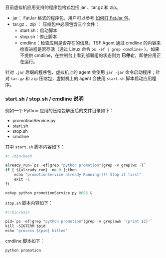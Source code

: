 目前虚拟机应用支持的程序包格式包括 jar 、tar.gz 和 zip。
- jar： FatJar 格式的程序包，用户可以参考 [如何打 FatJar 包](https://cloud.tencent.com/document/product/649/16934)。
- tar.gz 、zip ： 压缩包中必须包含三个文件：
  - start.sh：启动脚本
  - stop.sh：停止脚本
  - cmdline：检查应用是否存在的信息。TSF Agent 通过 cmdline 的内容来检查进程是否存活（通过 Linux 命令 `ps -ef | grep <cmdline>` ）。如果不提供 cmdline，在控制台上看到部署组的状态则为 **已停止**，即使应用正在运行。
  
针对 `.jar` 后缀的程序包，虚拟机上的 agent 会使用 `jar -jar` 命令启动程序；针对 `tar.gz` 和 `zip` 压缩包，虚拟机上的 agent 会使用 `start.sh` 脚本启动应用程序。

### start.sh / stop.sh / cmdline 说明
例如一个 Python 应用的压缩包解压后的文件目录如下：
- promotionService.py
- start.sh
- stop.sh
- cmdline

其中 `start.sh` 脚本内容如下：
```python
#! /bin/bash

already_run=`ps -ef|grep "python promotion"|grep -v grep|wc -l`
if [ ${already_run} -ne 0 ];then
	echo "promotionService already Running!!!! Stop it first"
	exit -1
fi

nohup python promotionService.py 8093 &
```

`stop.sh` 脚本内容如下：
```python
#!/bin/bash

pid=`ps -ef|grep "python promotion"|grep -v grep|awk '{print $2}'`
kill -SIGTERM $pid
echo "process ${pid} killed"
```

cmdline 脚本如下：
```
python promotion
```
